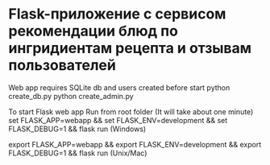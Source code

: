 # Flask-приложение с сервисом рекомендации блюд по ингридиентам рецепта и отзывам пользователей

Web app requires SQLite db and users created before start
python create_db.py
python create_admin.py

To start Flask web app
Run from root folder (It will take about one minute)
set FLASK_APP=webapp && set FLASK_ENV=development && set FLASK_DEBUG=1 && flask run (Windows)

export FLASK_APP=webapp && export FLASK_ENV=development && export FLASK_DEBUG=1 && flask run (Unix/Mac)



